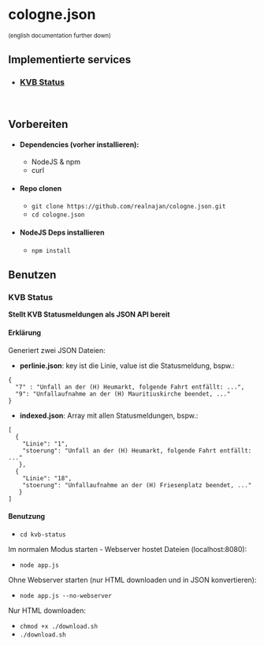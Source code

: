 # cologne.json
<sup>(english documentation further down)</sup>
## Implementierte services
+ ### [KVB Status](#kvb-status-1)
<br>

## Vorbereiten
+ #### Dependencies (vorher installieren):
  + NodeJS & npm
  + curl

+ #### Repo clonen
  + `git clone https://github.com/realnajan/cologne.json.git`
  + `cd cologne.json`
+ #### NodeJS Deps installieren
  + `npm install`


## Benutzen

### KVB Status
<b>Stellt KVB Statusmeldungen als JSON API bereit</b>
#### Erklärung
Generiert zwei JSON Dateien:
+ <b>perlinie.json</b>: key ist die Linie, value ist die Statusmeldung, bspw.:<br>
```
{
  "7" : "Unfall an der (H) Heumarkt, folgende Fahrt entfällt: ...",
  "9": "Unfallaufnahme an der (H) Mauritiuskirche beendet, ..."
}
 ```
+ <b>indexed.json</b>: Array mit allen Statusmeldungen, bspw.:<br>
```
[
  {
    "Linie": "1",
    "stoerung": "Unfall an der (H) Heumarkt, folgende Fahrt entfällt: ..."
   },
  {
    "Linie": "18",
    "stoerung": "Unfallaufnahme an der (H) Friesenplatz beendet, ..."
   }
]
 ```
#### Benutzung
  + `cd kvb-status`<br>
  
  Im normalen Modus starten - Webserver hostet Dateien (localhost:8080):<br>
  + `node app.js`<br>
  
  Ohne Webserver starten (nur HTML downloaden und in JSON konvertieren):<br>
  + `node app.js --no-webserver`<br>
  
  Nur HTML downloaden:<br>
  + `chmod +x ./download.sh`
  + `./download.sh`

